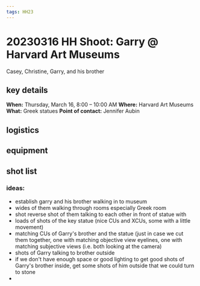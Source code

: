 ```yaml
---
tags: HH23
---
```

# 20230316 HH Shoot: Garry @ Harvard Art Museums
Casey, Christine, Garry, and his brother
## key details
**When:** Thursday, March 16, 8:00 – 10:00 AM
**Where:** Harvard Art Museums
**What:** Greek statues
**Point of contact:** Jennifer Aubin

## logistics


## equipment 


## shot list
### ideas:
* establish garry and his brother walking in to museum
* wides of them walking through rooms especially Greek room
* shot reverse shot of them talking to each other in front of statue with
* loads of shots of the key statue (nice CUs and XCUs, some with a little movement)
* matching CUs of Garry's brother and the statue (just in case we cut them together, one with matching objective view eyelines, one with matching subjective views (i.e. both looking at the camera)
* shots of Garry talking to brother outside
* if we don't have enough space or good lighting to get good shots of Garry's brother inside, get some shots of him outside that we could turn to stone
* 

